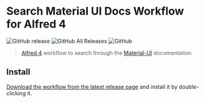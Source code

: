 # Search Material UI Docs Workflow for Alfred 4

![GitHub release](https://img.shields.io/github/release/alfonmga/mui-docs-alfred-workflow.svg)
![GitHub All Releases](https://img.shields.io/github/downloads/alfonmga/mui-docs-alfred-workflow/total.svg)
![GitHub](https://img.shields.io/github/license/alfonmga/mui-docs-alfred-workflow.svg)

> [Alfred 4](https://www.alfredapp.com) workflow to search through the [Material-UI](https://material-ui-next.com/) documentation.

## Install

[Download the workflow from the latest release page](https://github.com/alfonmga/mui-docs-alfred-workflow/releases/latest) and install it by double-clicking it.

